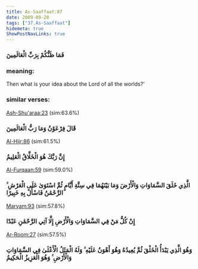 ```yaml
---
title: As-Saaffaat:87
date: 2009-09-20
tags: ["37.As-Saaffaat"]
hidemeta: true 
ShowPostNavLinks: true 
---
```

### فَمَا ظَنُّكُمْ بِرَبِّ الْعَالَمِينَ
### meaning: 
Then what is your idea about the Lord of all the worlds?’
### similar verses: 

[Ash-Shu'araa:23](/26/23) (sim:63.6%)

### قَالَ فِرْعَوْنُ وَمَا رَبُّ الْعَالَمِينَ

[Al-Hijr:86](/15/86) (sim:61.5%)

### إِنَّ رَبَّكَ هُوَ الْخَلَّاقُ الْعَلِيمُ

[Al-Furqaan:59](/25/59) (sim:59.0%)

### الَّذِي خَلَقَ السَّمَاوَاتِ وَالْأَرْضَ وَمَا بَيْنَهُمَا فِي سِتَّةِ أَيَّامٍ ثُمَّ اسْتَوَىٰ عَلَى الْعَرْشِ ۚ الرَّحْمَٰنُ فَاسْأَلْ بِهِ خَبِيرًا

[Maryam:93](/19/93) (sim:57.8%)

### إِنْ كُلُّ مَنْ فِي السَّمَاوَاتِ وَالْأَرْضِ إِلَّا آتِي الرَّحْمَٰنِ عَبْدًا

[Ar-Room:27](/30/27) (sim:57.5%)

### وَهُوَ الَّذِي يَبْدَأُ الْخَلْقَ ثُمَّ يُعِيدُهُ وَهُوَ أَهْوَنُ عَلَيْهِ ۚ وَلَهُ الْمَثَلُ الْأَعْلَىٰ فِي السَّمَاوَاتِ وَالْأَرْضِ ۚ وَهُوَ الْعَزِيزُ الْحَكِيمُ
